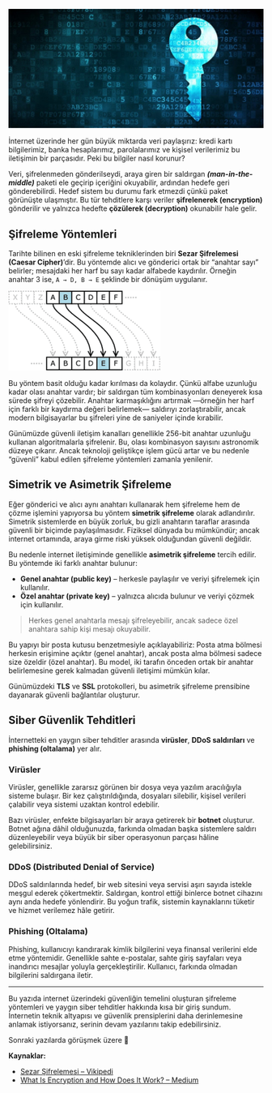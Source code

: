 ![Şifreleme](/img/encryption.png)

İnternet üzerinde her gün büyük miktarda veri paylaşırız: kredi kartı bilgilerimiz, banka hesaplarımız, parolalarımız ve kişisel verilerimiz bu iletişimin bir parçasıdır. Peki bu bilgiler nasıl korunur?

Veri, şifrelenmeden gönderilseydi, araya giren bir saldırgan **_(man-in-the-middle)_** paketi ele geçirip içeriğini okuyabilir, ardından hedefe geri gönderebilirdi. Hedef sistem bu durumu fark etmezdi çünkü paket görünüşte ulaşmıştır. Bu tür tehditlere karşı veriler **şifrelenerek (encryption)** gönderilir ve yalnızca hedefte **çözülerek (decryption)** okunabilir hale gelir.

## Şifreleme Yöntemleri

Tarihte bilinen en eski şifreleme tekniklerinden biri **Sezar Şifrelemesi (Caesar Cipher)**’dir. Bu yöntemde alıcı ve gönderici ortak bir “anahtar sayı” belirler; mesajdaki her harf bu sayı kadar alfabede kaydırılır. Örneğin anahtar 3 ise, `A → D, B → E` şeklinde bir dönüşüm uygulanır.

![Sezar Şifresi](/img/ceasar-cipher.png)

Bu yöntem basit olduğu kadar kırılması da kolaydır. Çünkü alfabe uzunluğu kadar olası anahtar vardır; bir saldırgan tüm kombinasyonları deneyerek kısa sürede şifreyi çözebilir. Anahtar karmaşıklığını artırmak —örneğin her harf için farklı bir kaydırma değeri belirlemek— saldırıyı zorlaştırabilir, ancak modern bilgisayarlar bu şifreleri yine de saniyeler içinde kırabilir.

Günümüzde güvenli iletişim kanalları genellikle 256-bit anahtar uzunluğu kullanan algoritmalarla şifrelenir. Bu, olası kombinasyon sayısını astronomik düzeye çıkarır. Ancak teknoloji geliştikçe işlem gücü artar ve bu nedenle “güvenli” kabul edilen şifreleme yöntemleri zamanla yenilenir.

## Simetrik ve Asimetrik Şifreleme

Eğer gönderici ve alıcı aynı anahtarı kullanarak hem şifreleme hem de çözme işlemini yapıyorsa bu yöntem **simetrik şifreleme** olarak adlandırılır.
Simetrik sistemlerde en büyük zorluk, bu gizli anahtarın taraflar arasında güvenli bir biçimde paylaşılmasıdır. Fiziksel dünyada bu mümkündür; ancak internet ortamında, araya girme riski yüksek olduğundan güvenli değildir.

Bu nedenle internet iletişiminde genellikle **asimetrik şifreleme** tercih edilir. Bu yöntemde iki farklı anahtar bulunur:

- **Genel anahtar (public key)** – herkesle paylaşılır ve veriyi şifrelemek için kullanılır.
- **Özel anahtar (private key)** – yalnızca alıcıda bulunur ve veriyi çözmek için kullanılır.

> Herkes genel anahtarla mesajı şifreleyebilir, ancak sadece özel anahtara sahip kişi mesajı okuyabilir.

Bu yapıyı bir posta kutusu benzetmesiyle açıklayabiliriz: Posta atma bölmesi herkesin erişimine açıktır (genel anahtar), ancak posta alma bölmesi sadece size özeldir (özel anahtar). Bu model, iki tarafın önceden ortak bir anahtar belirlemesine gerek kalmadan güvenli iletişimi mümkün kılar.

Günümüzdeki **TLS** ve **SSL** protokolleri, bu asimetrik şifreleme prensibine dayanarak güvenli bağlantılar oluşturur.

## Siber Güvenlik Tehditleri

İnternetteki en yaygın siber tehditler arasında **virüsler**, **DDoS saldırıları** ve **phishing (oltalama)** yer alır.

### Virüsler

Virüsler, genellikle zararsız görünen bir dosya veya yazılım aracılığıyla sisteme bulaşır.
Bir kez çalıştırıldığında, dosyaları silebilir, kişisel verileri çalabilir veya sistemi uzaktan kontrol edebilir.

Bazı virüsler, enfekte bilgisayarları bir araya getirerek bir **botnet** oluşturur. Botnet ağına dâhil olduğunuzda, farkında olmadan başka sistemlere saldırı düzenleyebilir veya büyük bir siber operasyonun parçası hâline gelebilirsiniz.

### DDoS (Distributed Denial of Service)

DDoS saldırılarında hedef, bir web sitesini veya servisi aşırı sayıda istekle meşgul ederek çökertmektir. Saldırgan, kontrol ettiği binlerce botnet cihazını aynı anda hedefe yönlendirir. Bu yoğun trafik, sistemin kaynaklarını tüketir ve hizmet verilemez hâle getirir.

### Phishing (Oltalama)

Phishing, kullanıcıyı kandırarak kimlik bilgilerini veya finansal verilerini elde etme yöntemidir. Genellikle sahte e-postalar, sahte giriş sayfaları veya inandırıcı mesajlar yoluyla gerçekleştirilir. Kullanıcı, farkında olmadan bilgilerini saldırgana iletir.

---

Bu yazıda internet üzerindeki güvenliğin temelini oluşturan şifreleme yöntemleri ve yaygın siber tehditler hakkında kısa bir giriş sundum. İnternetin teknik altyapısı ve güvenlik prensiplerini daha derinlemesine anlamak istiyorsanız, serinin devam yazılarını takip edebilirsiniz.

Sonraki yazılarda görüşmek üzere 👋

**Kaynaklar:**

- [Sezar Şifrelemesi – Vikipedi](https://tr.wikipedia.org/wiki/Sezar_%C5%9Fifrelemesi)
- [What Is Encryption and How Does It Work? – Medium](https://medium.com/searchencrypt/what-is-encryption-how-does-it-work-e8f20e340537)
